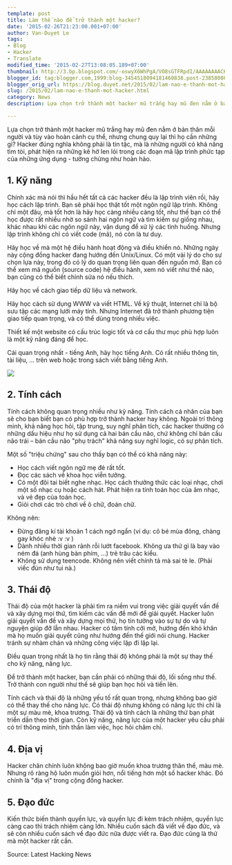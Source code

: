```yaml
---
template: post
title: Làm thế nào để trở thành một hacker?
date: '2015-02-26T21:23:00.001+07:00'
author: Van-Duyet Le
tags:
- Blog
- Hacker
- Translate
modified_time: '2015-02-27T13:08:05.189+07:00'
thumbnail: http://3.bp.blogspot.com/-oswyX6WhPgA/VO8sGTFRpdI/AAAAAAAACKw/vY7mLfDq8KA/s1600/hacker.manifesto_1353980477_42.jpg
blogger_id: tag:blogger.com,1999:blog-3454518094181460838.post-2385808663604991315
blogger_orig_url: https://blog.duyet.net/2015/02/lam-nao-e-thanh-mot-hacker.html
slug: /2015/02/lam-nao-e-thanh-mot-hacker.html
category: News
description: Lựa chọn trở thành một hacker mũ trắng hay mũ đen nằm ở bản thân mỗi người và tùy vào hoàn cảnh cụ thể, nhưng chung quy lại thì họ cần những gì? Hacker đúng nghĩa không phải là tin tặc, mà là những người có khả năng tìm tòi, phát hiện ra những kẽ hở len lỏi trong các đoạn mã lập trình phức tạp của những ứng dụng - tưởng chừng như hoàn hảo.

---
```


Lựa chọn trở thành một hacker mũ trắng hay mũ đen nằm ở bản thân mỗi người và tùy vào hoàn cảnh cụ thể, nhưng chung quy lại thì họ cần những gì? Hacker đúng nghĩa không phải là tin tặc, mà là những người có khả năng tìm tòi, phát hiện ra những kẽ hở len lỏi trong các đoạn mã lập trình phức tạp của những ứng dụng - tưởng chừng như hoàn hảo.

## 1. Kỹ năng  ##
Chính xác mà nói thì hầu hết tất cả các hacker đều là lập trình viên rồi, hãy học cách lập trình.
Bạn sẽ phải học thật tốt một ngôn ngữ lập trình. Không chỉ một đâu, mà tốt hơn là hãy học càng nhiều càng tốt, như thế bạn có thể học được rất nhiều nhờ so sánh hai ngôn ngữ và tìm kiếm sự giống nhau, khác  nhau khi các ngôn ngữ này, vận dụng để xử lý các tình huống. Nhưng lập trình không chỉ có viết code (mã), nó còn là tư duy. 

Hãy học về mà một hệ điều hành hoạt động và điều khiển nó. Những ngày này cộng đồng hacker đang hướng đến Unix/Linux. Có một vài lý do cho sự chọn lựa này, trong đó có lý do quan trọng liên quan đến nguồn mở. Bạn có thể xem mã nguồn (source code) hệ điều hành, xem nó viết như thế nào, bạn cũng có thể biết chỉnh sửa nó nếu thích.

Hãy học về cách giao tiếp dữ liệu và network. 

Hãy học cách sử dụng WWW và viết HTML. Về kỹ thuật, Internet chỉ là bộ sưu tập các mạng lưới máy tính. Nhưng Internet đã trở thành phương tiện giao tiếp quan trọng, và có thể dùng trong nhiều việc.

Thiết kế một website có cấu trúc logic tốt và cơ cấu thư mục phù hợp luôn là một kỹ năng đáng để học. 

Cái quan trọng nhất - tiếng Anh, hãy học tiếng Anh. Có rất nhiều thông tin, tài liệu, ... trên web hoặc trong sách viết bằng tiếng Anh.

![](http://3.bp.blogspot.com/-oswyX6WhPgA/VO8sGTFRpdI/AAAAAAAACKw/vY7mLfDq8KA/s1600/hacker.manifesto_1353980477_42.jpg)

## 2. Tính cách ##
Tính cách không quan trọng nhiều như kỹ năng. Tính cách cá nhân của bạn sẽ cho bạn biết bạn có phù hợp trở thành hacker hay không. Ngoài trí thông minh, khả năng học hỏi, tập trung, suy nghĩ phân tích, các hacker thường có những dấu hiệu như họ sử dụng cả hai bán cầu não, chứ không chỉ bán cầu não trái – bán cầu não "phụ trách" khả năng suy nghĩ logic, có sự phân tích.

Một số "triệu chứng" sau cho thấy bạn có thể có khả năng này:

- Học cách viết ngôn ngữ mẹ đẻ rất tốt.
- Đọc các sách về khoa học viễn tưởng.
- Có một đôi tai biết nghe nhạc. Học cách thưởng thức các loại nhạc, chơi một số nhạc cụ hoặc cách hát. Phát hiện ra tính toán học của âm nhạc, và vẻ đẹp của toán học.
- Giỏi chơi các trò chơi về ô chữ, đoán chữ.

Không nên:

- Đừng đăng kí tài khoản 1 cách ngớ ngẩn (ví dụ: cô bé mùa đông, chàng gay khóc nhè :v :v )
- Dành nhiều thời gian rảnh rỗi lướt facebook. Không ưa thứ gì là bay vào ném đá (anh hùng bàn phím, ...) trẻ trâu các kiểu.
- Không sử dụng teencode. Không nên viết chính tả mà sai tè le. (Phải viếc đún như tui nà.)

## 3. Thái độ ##
Thái độ của một hacker là phải tìm ra niềm vui trong việc giải quyết vấn đề và xây dựng mọi thứ, tìm kiếm các vấn đề mới để giải quyết. Hacker luôn giải quyết vấn đề và xây dựng mọi thứ, họ tin tưởng vào sự tự do và tự nguyện giúp đỡ lẫn nhau.  Hacker có tâm tính cởi mở, hướng đến khó khăn mà họ muốn giải quyết cũng như hướng đến thế giới nói chung. Hacker tránh sự nhàm chán và những công việc lặp đi lặp lại.

Điều quan trọng nhất là họ tin rằng thái độ không phải là một sự thay thế cho kỹ năng, năng lực.

Để trở thành một hacker, bạn cần phải có những thái độ, lối sống như thế. Trở thành con người như thế sẽ giúp bạn học hỏi và tiến lên.

Tính cách và thái độ là những yếu tố rất quan trọng, nhưng không bao giờ có thể thay thế cho năng lực. Có thái độ nhưng không có năng lực thì chỉ là một sự màu mè, khoa trương. Thái độ và tính cách là những thứ bạn phát triển dần theo thời gian. Còn kỹ năng, năng lực của một hacker yêu cầu phải có trí thông minh, tinh thần làm việc, học hỏi chăm chỉ.

## 4. Địa vị ##
Hacker chân chính luôn không bao giờ muốn khoa trương thân thế, màu mè. Nhưng rõ ràng hộ luôn muốn giỏi hơn, nổi tiếng hơn một số hacker khác. Đó chính là "địa vị" trong cộng đồng hacker.

## 5. Đạo đức ##
Kiến thức biến thành quyền lực, và quyền lực đi kèm trách nhiệm, quyền lực càng cao thì trách nhiệm càng lớn. Nhiều cuốn sách đã viết về đạo đức, và sẽ còn nhiều cuốn sách về đạo đức nữa được viết ra. Đạo đức cũng là thứ mà một hacker rất cần.

Source: Latest Hacking News
